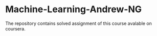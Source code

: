 # Machine-Learning-Andrew-NG
The repository contains solved assignment of this course avalable on coursera.
